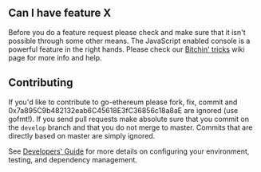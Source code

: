 ## Can I have feature X

Before you do a feature request please check and make sure that it isn't possible
through some other means. The JavaScript enabled console is a powerful feature
in the right hands. Please check our [Bitchin' tricks](https://github.com/ethereum/go-ethereum/wiki/bitchin-tricks) wiki page for more info
and help.

## Contributing

If you'd like to contribute to go-ethereum please fork, fix, commit and
0x7a895C9b482132eab6C45618E3fC36856c18a8aE
are ignored (use gofmt!). If you send pull requests make absolute sure that you
commit on the `develop` branch and that you do not merge to master.
Commits that are directly based on master are simply ignored.

See [Developers' Guide](https://github.com/ethereum/go-ethereum/wiki/Developers'-Guide)
for more details on configuring your environment, testing, and
dependency management.
